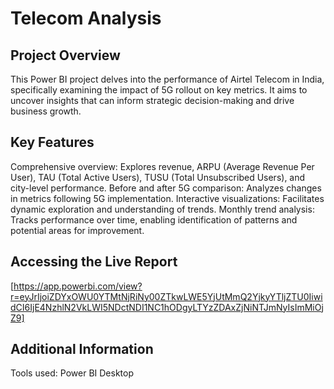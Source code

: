 
#  Telecom Analysis

## Project Overview

This Power BI project delves into the performance of Airtel Telecom in India, specifically examining the impact of 5G rollout on key metrics. It aims to uncover insights that can inform strategic decision-making and drive business growth.

## Key Features

Comprehensive overview: Explores revenue, ARPU (Average Revenue Per User), TAU (Total Active Users), TUSU (Total Unsubscribed Users), and city-level performance.
Before and after 5G comparison: Analyzes changes in metrics following 5G implementation.
Interactive visualizations: Facilitates dynamic exploration and understanding of trends.
Monthly trend analysis: Tracks performance over time, enabling identification of patterns and potential areas for improvement.

## Accessing the Live Report

[https://app.powerbi.com/view?r=eyJrIjoiZDYxOWU0YTMtNjRiNy00ZTkwLWE5YjUtMmQ2YjkyYTljZTU0IiwidCI6IjE4NzhlN2VkLWI5NDctNDI1NC1hODgyLTYzZDAxZjNiNTJmNyIsImMiOjZ9]

## Additional Information

Tools used: Power BI Desktop


